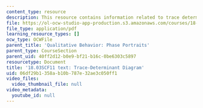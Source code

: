 ```yaml
---
content_type: resource
description: This resource contains information related to trace determinant diagram.
file: https://ol-ocw-studio-app-production.s3.amazonaws.com/courses/18-03sc-differential-equations-fall-2011/06df29b1358ab10b787e32ae3c050ff1_MIT18_03SCF11_s34_5text.pdf
file_type: application/pdf
learning_resource_types: []
ocw_type: OCWFile
parent_title: 'Qualitative Behavior: Phase Portraits'
parent_type: CourseSection
parent_uid: 40ff2d12-b0e9-bf21-b16c-0be6303c5897
resourcetype: Document
title: '18.03SCF11 text: Trace-Determinant Diagram'
uid: 06df29b1-358a-b10b-787e-32ae3c050ff1
video_files:
  video_thumbnail_file: null
video_metadata:
  youtube_id: null
---
```

